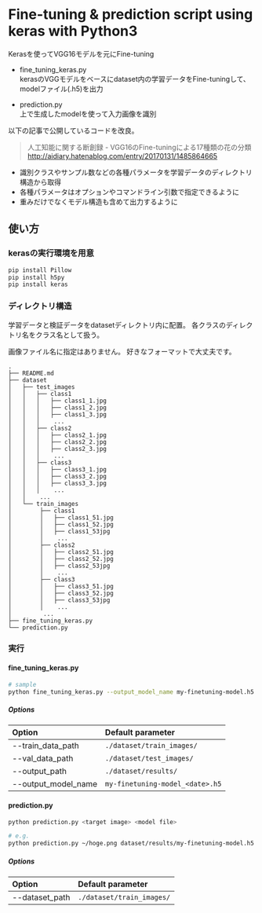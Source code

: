 # Fine-tuning & prediction script using keras with Python3
Kerasを使ってVGG16モデルを元にFine-tuning

* fine_tuning_keras.py  
kerasのVGGモデルをベースにdataset内の学習データをFine-tuningして、modelファイル(.h5)を出力

* prediction.py  
上で生成したmodelを使って入力画像を識別


以下の記事で公開しているコードを改良。  
> 人工知能に関する断創録 - VGG16のFine-tuningによる17種類の花の分類
> <http://aidiary.hatenablog.com/entry/20170131/1485864665>

* 識別クラスやサンプル数などの各種パラメータを学習データのディレクトリ構造から取得
* 各種パラメータはオプションやコマンドライン引数で指定できるように
* 重みだけでなくモデル構造も含めて出力するように


## 使い方
### kerasの実行環境を用意

```bash
pip install Pillow
pip install h5py
pip install keras
```

### ディレクトリ構造
学習データと検証データをdatasetディレクトリ内に配置。
各クラスのディレクトリ名をクラス名として扱う。

画像ファイル名に指定はありません。
好きなフォーマットで大丈夫です。

```
.
├── README.md
├── dataset
│   ├── test_images
│   │   ├── class1
│   │   │   ├── class1_1.jpg
│   │   │   ├── class1_2.jpg
│   │   │   ├── class1_3.jpg
│   │   │    ...
│   │   ├── class2
│   │   │   ├── class2_1.jpg
│   │   │   ├── class2_2.jpg
│   │   │   ├── class2_3.jpg
│   │   │    ...
│   │   ├── class3
│   │   │   ├── class3_1.jpg
│   │   │   ├── class3_2.jpg
│   │   │   ├── class3_3.jpg
│   │   │    ...
│   │    ...
│   └── train_images
│        ├── class1
│        │   ├── class1_51.jpg
│        │   ├── class1_52.jpg
│        │   ├── class1_53jpg
│        │    ...
│        ├── class2
│        │   ├── class2_51.jpg
│        │   ├── class2_52.jpg
│        │   ├── class2_53jpg
│        │    ...
│        ├── class3
│        │   ├── class3_51.jpg
│        │   ├── class3_52.jpg
│        │   ├── class3_53jpg
│        │    ...
│         ...
├── fine_tuning_keras.py
└── prediction.py
```

### 実行

#### fine_tuning_keras.py

```bash
# sample
python fine_tuning_keras.py --output_model_name my-finetuning-model.h5
```

##### Options

| Option              | Default parameter         |
|:--------------------|:--------------------------|
| --train_data_path   | `./dataset/train_images/` |
| --val_data_path     | `./dataset/test_images/`  |
| --output_path       | `./dataset/results/`      |
| --output_model_name | `my-finetuning-model_<date>.h5`  |



#### prediction.py

```bash
python prediction.py <target image> <model file>

# e.g.
python prediction.py ~/hoge.png dataset/results/my-finetuning-model.h5
```

##### Options

| Option              | Default parameter         |
|:--------------------|:--------------------------|
| --dataset_path      | `./dataset/train_images/` |
